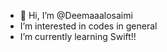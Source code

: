 - 👋 Hi, I’m @Deemaaalosaimi
- I’m interested in codes in general
- I’m currently learning Swift!!

<!---
Deemaaalosaimi/Deemaaalosaimi is a ✨ special ✨ repository because its `README.md` (this file) appears on your GitHub profile.
You can click the Preview link to take a look at your changes.
--->
